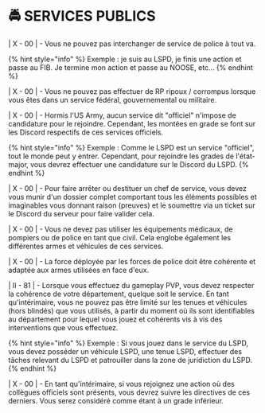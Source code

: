 # 🚔 SERVICES PUBLICS

\| X - 00 | - Vous ne pouvez pas interchanger de service de police à tout va.

{% hint style="info" %}
Exemple : je suis au LSPD, je finis une action et passe au FIB. Je termine mon action et passe au NOOSE, etc...
{% endhint %}

\| X - 00 | - Vous ne pouvez pas effectuer de RP ripoux / corrompus lorsque vous êtes dans un service fédéral, gouvernemental ou militaire.

\| X - 00 | - Hormis l'US Army, aucun service dit "officiel" n'impose de candidature pour le rejoindre. Cependant, les montées en grade se font sur les Discord respectifs de ces services officiels.

{% hint style="info" %}
Exemple : Comme le LSPD est un service "officiel", tout le monde peut y entrer. Cependant, pour rejoindre les grades de l'état-major, vous devrez effectuer une candidature sur le Discord du LSPD.
{% endhint %}

\| X - 00 | - Pour faire arrêter ou destituer un chef de service, vous devez vous munir d'un dossier complet comportant tous les éléments possibles et imaginables vous donnant raison (preuves) et le soumettre via un ticket sur le Discord du serveur pour faire valider cela.

\| X - 00 | - Vous ne devez pas utiliser les équipements médicaux, de pompiers ou de police en tant que civil. Cela englobe également les différentes armes et véhicules de ces services.

\| X - 00 | - La force déployée par les forces de police doit être cohérente et adaptée aux armes utilisées en face d'eux.

\| II - 81 | - Lorsque vous effectuez du gameplay PVP, vous devez respecter la cohérence de votre département, quelque soit le service. En tant qu'intérimaire, vous ne pouvez pas être limité sur les tenues et véhicules (hors blindés) que vous utilisés, à partir du moment où ils sont identifiables au département pour lequel vous jouez et cohérents vis à vis des interventions que vous effectuez.

{% hint style="info" %}
Exemple : Si vous jouez dans le service du LSPD, vous devez posséder un véhicule LSPD, une tenue LSPD, effectuer des tâches relevant du LSPD et patrouiller dans la zone de juridiction du LSPD.
{% endhint %}

\| X - 00 | - En tant qu'intérimaire, si vous rejoignez une action où des collègues officiels sont présents, vous devrez suivre les directives de ces derniers. Vous serez considéré comme étant à un grade inférieur.
